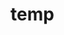 # temp































































































































































































































































































































































































































































































































































































































































